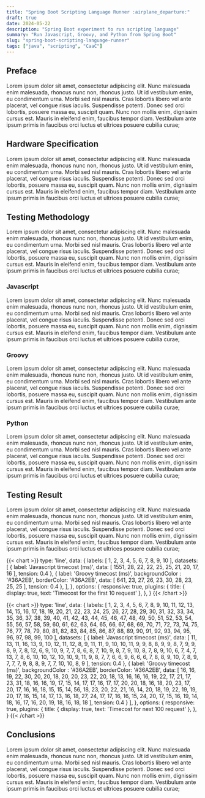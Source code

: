 ```yaml
---
title: "Spring Boot Scripting Language Runner :airplane_departure:"
draft: true
date: 2024-05-22
description: "Spring Boot experiment to run scripting language"
summary: "Run Javascript, Groovy, and Python from Spring Boot"
slug: "spring-boot-scripting-language-runner"
tags: ["java", "scripting", "CaaC"]
---
```

## Preface

Lorem ipsum dolor sit amet, consectetur adipiscing elit. Nunc malesuada enim malesuada, rhoncus nunc non, rhoncus justo. Ut id vestibulum enim, eu condimentum urna. Morbi sed nisl mauris. Cras lobortis libero vel ante placerat, vel congue risus iaculis. Suspendisse potenti. Donec sed orci lobortis, posuere massa eu, suscipit quam. Nunc non mollis enim, dignissim cursus est. Mauris in eleifend enim, faucibus tempor diam. Vestibulum ante ipsum primis in faucibus orci luctus et ultrices posuere cubilia curae; 

## Hardware Specification

Lorem ipsum dolor sit amet, consectetur adipiscing elit. Nunc malesuada enim malesuada, rhoncus nunc non, rhoncus justo. Ut id vestibulum enim, eu condimentum urna. Morbi sed nisl mauris. Cras lobortis libero vel ante placerat, vel congue risus iaculis. Suspendisse potenti. Donec sed orci lobortis, posuere massa eu, suscipit quam. Nunc non mollis enim, dignissim cursus est. Mauris in eleifend enim, faucibus tempor diam. Vestibulum ante ipsum primis in faucibus orci luctus et ultrices posuere cubilia curae; 

## Testing Methodology

Lorem ipsum dolor sit amet, consectetur adipiscing elit. Nunc malesuada enim malesuada, rhoncus nunc non, rhoncus justo. Ut id vestibulum enim, eu condimentum urna. Morbi sed nisl mauris. Cras lobortis libero vel ante placerat, vel congue risus iaculis. Suspendisse potenti. Donec sed orci lobortis, posuere massa eu, suscipit quam. Nunc non mollis enim, dignissim cursus est. Mauris in eleifend enim, faucibus tempor diam. Vestibulum ante ipsum primis in faucibus orci luctus et ultrices posuere cubilia curae; 

### Javascript

Lorem ipsum dolor sit amet, consectetur adipiscing elit. Nunc malesuada enim malesuada, rhoncus nunc non, rhoncus justo. Ut id vestibulum enim, eu condimentum urna. Morbi sed nisl mauris. Cras lobortis libero vel ante placerat, vel congue risus iaculis. Suspendisse potenti. Donec sed orci lobortis, posuere massa eu, suscipit quam. Nunc non mollis enim, dignissim cursus est. Mauris in eleifend enim, faucibus tempor diam. Vestibulum ante ipsum primis in faucibus orci luctus et ultrices posuere cubilia curae; 

### Groovy

Lorem ipsum dolor sit amet, consectetur adipiscing elit. Nunc malesuada enim malesuada, rhoncus nunc non, rhoncus justo. Ut id vestibulum enim, eu condimentum urna. Morbi sed nisl mauris. Cras lobortis libero vel ante placerat, vel congue risus iaculis. Suspendisse potenti. Donec sed orci lobortis, posuere massa eu, suscipit quam. Nunc non mollis enim, dignissim cursus est. Mauris in eleifend enim, faucibus tempor diam. Vestibulum ante ipsum primis in faucibus orci luctus et ultrices posuere cubilia curae; 

### Python

Lorem ipsum dolor sit amet, consectetur adipiscing elit. Nunc malesuada enim malesuada, rhoncus nunc non, rhoncus justo. Ut id vestibulum enim, eu condimentum urna. Morbi sed nisl mauris. Cras lobortis libero vel ante placerat, vel congue risus iaculis. Suspendisse potenti. Donec sed orci lobortis, posuere massa eu, suscipit quam. Nunc non mollis enim, dignissim cursus est. Mauris in eleifend enim, faucibus tempor diam. Vestibulum ante ipsum primis in faucibus orci luctus et ultrices posuere cubilia curae; 

## Testing Result


Lorem ipsum dolor sit amet, consectetur adipiscing elit. Nunc malesuada enim malesuada, rhoncus nunc non, rhoncus justo. Ut id vestibulum enim, eu condimentum urna. Morbi sed nisl mauris. Cras lobortis libero vel ante placerat, vel congue risus iaculis. Suspendisse potenti. Donec sed orci lobortis, posuere massa eu, suscipit quam. Nunc non mollis enim, dignissim cursus est. Mauris in eleifend enim, faucibus tempor diam. Vestibulum ante ipsum primis in faucibus orci luctus et ultrices posuere cubilia curae; 

{{< chart >}}
type: 'line',
data: {
    labels: [
        1, 2, 3, 4,  5,
        6, 7, 8, 9, 10
    ],
    datasets: [
        {
            label: 'Javascript timecost (ms)',
            data: [ 
                1551, 28, 22, 22,
                25, 25, 21, 20,
                17, 16
            ],
            tension: 0.4
        },
        {
            label: 'Groovy timecost (ms)',
            backgroundColor : '#36A2EB',
            borderColor: '#36A2EB',
            data: [ 
                641, 23, 27, 26, 23,
                30, 28, 23, 25, 25
            ],
            tension: 0.4
        }, 
    ],
},
options: {
    responsive: true,
plugins: {
      title: {
        display: true,
        text: 'Timecost for the first 10 request'
      },
    },
}
{{< /chart >}}


{{< chart >}}
type: 'line',
data: {
    labels: [
        1,  2,  3,   4,  5,  6,  7,  8,  9, 10, 11, 12,
        13, 14, 15,  16, 17, 18, 19, 20, 21, 22, 23, 24,
        25, 26, 27,  28, 29, 30, 31, 32, 33, 34, 35, 36,
        37, 38, 39,  40, 41, 42, 43, 44, 45, 46, 47, 48,
        49, 50, 51,  52, 53, 54, 55, 56, 57, 58, 59, 60,
        61, 62, 63,  64, 65, 66, 67, 68, 69, 70, 71, 72,
        73, 74, 75,  76, 77, 78, 79, 80, 81, 82, 83, 84,
        85, 86, 87,  88, 89, 90, 91, 92, 93, 94, 95, 96,
        97, 98, 99, 100
    ],
    datasets: [
        {
            label: 'Javascript timecost (ms)',
            data: [ 
                11, 13, 11, 16, 13,  9, 10, 12, 11, 12,  8,  9,
                11, 11,  9, 10, 10, 11,  9,  9,  8,  8,  9,  9,
                8,  7,  9,  9,  8,  9,  7,  8, 12,  6,  9, 10,
                9,  7,  7,  8,  6,  8,  7, 10,  9,  8,  7,  9,
                10,  8,  7,  8,  9, 10,  6,  7,  4,  7, 13,  7,
                8,  6, 10, 10, 12, 10, 10,  9, 11,  9,  8,  7,
                7,  6,  6,  9,  6,  6,  6,  7,  8,  8,  9, 10,
                7,  8,  9,  7,  7,  7,  9,  8,  8,  9,  7,  7,
                10, 10,  8,  9
            ],
            tension: 0.4
        },
        {
            label: 'Groovy timecost (ms)',
            backgroundColor : '#36A2EB',
            borderColor: '#36A2EB',
            data: [ 
                16, 16, 19, 22, 30, 20, 20, 18, 20, 20, 23, 22,
                20, 18, 13, 16, 16, 16, 19, 22, 17, 21, 17, 23,
                31, 18, 16, 16, 19, 17, 15, 14, 17, 17, 16, 17,
                17, 20, 20, 18, 16, 18, 20, 23, 17, 20, 17, 16,
                16, 18, 15, 15, 14, 56, 18, 23, 20, 22, 21, 16,
                14, 20, 18, 19, 22, 19, 19, 20, 17, 16, 15, 14,
                17, 13, 16, 18, 27, 24, 17, 17, 16, 16, 15, 24,
                20, 17, 15, 16, 19, 14, 18, 16, 17, 16, 20, 19,
                18, 16, 18, 18
            ],
            tension: 0.4
        }
    ],
},
options: {
    responsive: true,
plugins: {
      title: {
        display: true,
        text: 'Timecost for next 100 request'
      },
    },
}
{{< /chart >}}

## Conclusions

Lorem ipsum dolor sit amet, consectetur adipiscing elit. Nunc malesuada enim malesuada, rhoncus nunc non, rhoncus justo. Ut id vestibulum enim, eu condimentum urna. Morbi sed nisl mauris. Cras lobortis libero vel ante placerat, vel congue risus iaculis. Suspendisse potenti. Donec sed orci lobortis, posuere massa eu, suscipit quam. Nunc non mollis enim, dignissim cursus est. Mauris in eleifend enim, faucibus tempor diam. Vestibulum ante ipsum primis in faucibus orci luctus et ultrices posuere cubilia curae; 